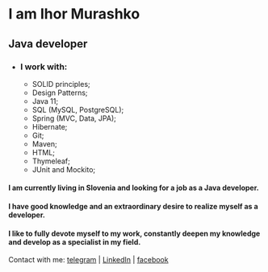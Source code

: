 
# I am Ihor Murashko 
## Java developer
 * ### I work with:
   * SOLID principles;
   * Design Patterns;
   * Java 11;
   * SQL (MySQL, PostgreSQL);
   * Spring (MVC, Data, JPA);
   * Hibernate;
   * Git;
   * Maven;
   * HTML;
   * Thymeleaf;
   * JUnit and Mockito;
  
#### I am currently living in Slovenia and looking for a job as a Java developer.
#### I have good knowledge and an extraordinary desire to realize myself as a developer.
#### I like to fully devote myself to my work, constantly deepen my knowledge and develop as a specialist in my field.

Contact with me:
[telegram](https://t.me/how_are_we_different) | 
[LinkedIn](https://www.linkedin.com/in/ihor-murashko) | 
[facebook](https://www.facebook.com/krckw00)
